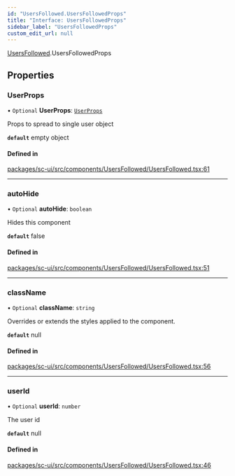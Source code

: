 ```yaml
---
id: "UsersFollowed.UsersFollowedProps"
title: "Interface: UsersFollowedProps"
sidebar_label: "UsersFollowedProps"
custom_edit_url: null
---
```


[UsersFollowed](../modules/UsersFollowed).UsersFollowedProps

## Properties

### UserProps

• `Optional` **UserProps**: [`UserProps`](User.UserProps)

Props to spread to single user object

**`default`** empty object

#### Defined in

[packages/sc-ui/src/components/UsersFollowed/UsersFollowed.tsx:61](https://github.com/selfcommunity/community-ui/blob/0c5b0c7/packages/sc-ui/src/components/UsersFollowed/UsersFollowed.tsx#L61)

___

### autoHide

• `Optional` **autoHide**: `boolean`

Hides this component

**`default`** false

#### Defined in

[packages/sc-ui/src/components/UsersFollowed/UsersFollowed.tsx:51](https://github.com/selfcommunity/community-ui/blob/0c5b0c7/packages/sc-ui/src/components/UsersFollowed/UsersFollowed.tsx#L51)

___

### className

• `Optional` **className**: `string`

Overrides or extends the styles applied to the component.

**`default`** null

#### Defined in

[packages/sc-ui/src/components/UsersFollowed/UsersFollowed.tsx:56](https://github.com/selfcommunity/community-ui/blob/0c5b0c7/packages/sc-ui/src/components/UsersFollowed/UsersFollowed.tsx#L56)

___

### userId

• `Optional` **userId**: `number`

The user id

**`default`** null

#### Defined in

[packages/sc-ui/src/components/UsersFollowed/UsersFollowed.tsx:46](https://github.com/selfcommunity/community-ui/blob/0c5b0c7/packages/sc-ui/src/components/UsersFollowed/UsersFollowed.tsx#L46)
